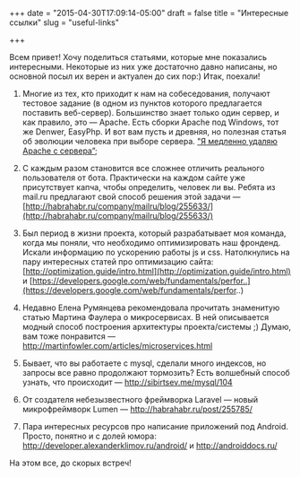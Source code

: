 +++
date = "2015-04-30T17:09:14-05:00"
draft = false
title = "Интересные ссылки"
slug = "useful-links"

+++

Всем привет!
Хочу поделиться статьями, которые мне показались интересными. Некоторые из них уже достаточно давно написаны, но основной посыл их верен и актуален до сих пор:) Итак, поехали!

1) Многие из тех, кто приходит к нам на собеседования, получают тестовое задание (в одном из пунктов которого предлагается поставить веб-сервер). Большинство знает только один сервер, и как правило, это — Apache. Есть сборки Apache под Windows, тот же Denwer, EasyPhp. И вот вам пусть и древняя, но полезная статья об эволюции человека при выборе сервера. ["Я медленно удаляю Apache с сервера”](http://korzh.net/2012-01-ya-medlenno-udalyayu-apache-s-servera);



2) С каждым разом становится все сложнее отличить реального пользователя от бота. Практически на каждом сайте уже присутствует капча, чтобы определить, человек ли вы. Ребята из mail.ru предлагают свой способ решения этой задачи — [http://habrahabr.ru/company/mailru/blog/255633/](http://habrahabr.ru/company/mailru/blog/255633/)

3) Был период в жизни проекта, который разрабатывает моя команда, когда мы поняли, что необходимо оптимизировать наш фронденд. Искали информацию по ускорению работы js и css. Натолкнулись на пару интересных статей про оптимизацию сайта:
[http://optimization.guide/intro.html](http://optimization.guide/intro.html)
и
[https://developers.google.com/web/fundamentals/perfor..](https://developers.google.com/web/fundamentals/perfor..)


4) Недавно Елена Румянцева рекомендовала прочитать знаменитую статью Мартина Фаулера о микросервисах. В ней описывается модный способ построения архитектуры проекта/системы ;) Думаю, вам тоже понравится — http://martinfowler.com/articles/microservices.html

5) Бывает, что вы работаете с mysql, сделали много индексов, но запросы все равно продолжают тормозить? Есть волшебный способ узнать, что происходит — http://sibirtsev.me/mysql/104

6) От создателя небезызвестного фреймворка Laravel — новый микрофреймворк Lumen — http://habrahabr.ru/post/255785/

7) Пара интересных ресурсов про написание приложений под Android. Просто, понятно и с долей юмора: http://developer.alexanderklimov.ru/android/
и
http://androiddocs.ru/

На этом все, до скорых встреч!
